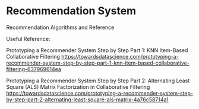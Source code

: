 # Recommendation System
Recommendation Algorithms and Reference

Useful Reference:

Prototyping a Recommender System Step by Step Part 1: KNN Item-Based Collaborative Filtering
https://towardsdatascience.com/prototyping-a-recommender-system-step-by-step-part-1-knn-item-based-collaborative-filtering-637969614ea

Prototyping a Recommender System Step by Step Part 2: Alternating Least Square (ALS) Matrix Factorization in Collaborative Filtering
https://towardsdatascience.com/prototyping-a-recommender-system-step-by-step-part-2-alternating-least-square-als-matrix-4a76c58714a1
